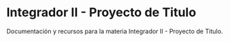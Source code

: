 # Integrador II - Proyecto de Titulo

Documentación y recursos para la materia Integrador II - Proyecto de Titulo.